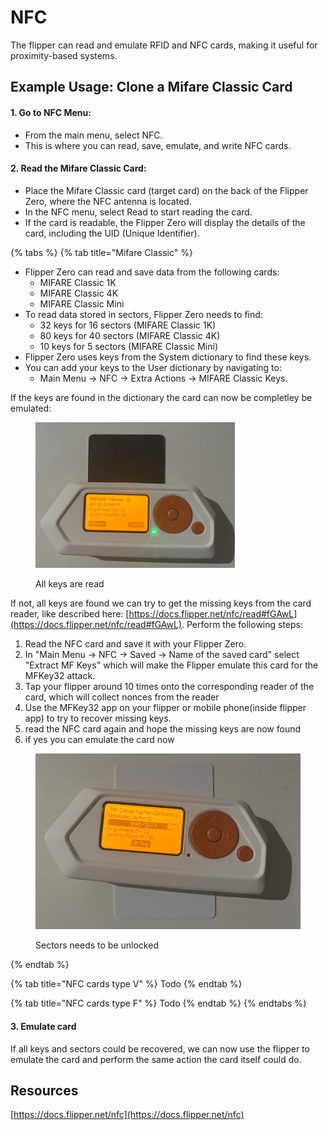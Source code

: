 # NFC

The flipper can read and emulate RFID and NFC cards, making it useful for proximity-based systems.

## Example Usage: Clone a Mifare Classic Card

#### 1. Go to NFC Menu:

* From the main menu, select NFC.
* This is where you can read, save, emulate, and write NFC cards.

#### 2. Read the Mifare Classic Card:

* Place the Mifare Classic card (target card) on the back of the Flipper Zero, where the NFC antenna is located.
* In the NFC menu, select Read to start reading the card.
* If the card is readable, the Flipper Zero will display the details of the card, including the UID (Unique Identifier).

{% tabs %}
{% tab title="Mifare Classic" %}
* Flipper Zero can read and save data from the following cards:
  * MIFARE Classic 1K
  * MIFARE Classic 4K
  * MIFARE Classic Mini
* To read data stored in sectors, Flipper Zero needs to find:
  * 32 keys for 16 sectors (MIFARE Classic 1K)
  * 80 keys for 40 sectors (MIFARE Classic 4K)
  * 10 keys for 5 sectors (MIFARE Classic Mini)
* Flipper Zero uses keys from the System dictionary to find these keys.
* You can add your keys to the User dictionary by navigating to:
  * Main Menu -> NFC -> Extra Actions -> MIFARE Classic Keys.



If the keys are found in the dictionary the card can now be completley be emulated:

<figure><img src="../../../.gitbook/assets/image (29).png" alt="" width="319"><figcaption><p>All keys are read</p></figcaption></figure>

If not, all keys are found we can try to get the missing keys from the card reader, like described here: [https://docs.flipper.net/nfc/read#fGAwL](https://docs.flipper.net/nfc/read#fGAwL). Perform the following steps:

1. Read the NFC card and save it with your Flipper Zero.&#x20;
2. In "Main Menu -> NFC -> Saved -> Name of the saved card" select "Extract MF Keys" which will make the Flipper emulate this card for the MFKey32 attack.
3. Tap  your flipper around 10 times onto the corresponding reader of the card, which will collect nonces from the reader
4. Use the MFKey32 app on your flipper or mobile phone(inside flipper app) to try to recover missing keys.&#x20;
5. read the NFC card again and hope the missing keys are now found
6. if yes you can emulate the card now

<figure><img src="../../../.gitbook/assets/image (28).png" alt="" width="505"><figcaption><p>Sectors needs to be unlocked</p></figcaption></figure>
{% endtab %}

{% tab title="NFC cards type V" %}
Todo
{% endtab %}

{% tab title="NFC cards type F" %}
Todo
{% endtab %}
{% endtabs %}

#### 3. Emulate card

If all keys and sectors could be recovered, we can now use the flipper to emulate the card and perform the same action the card itself could do.

## Resources

[https://docs.flipper.net/nfc](https://docs.flipper.net/nfc)
